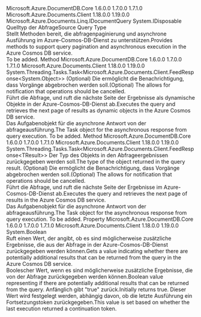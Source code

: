 <Type Name="IDocumentQuery&lt;T&gt;" FullName="Microsoft.Azure.Documents.Linq.IDocumentQuery&lt;T&gt;">
  <TypeSignature Language="C#" Value="public interface IDocumentQuery&lt;T&gt; : IDisposable, Microsoft.Azure.Documents.Linq.IDocumentQuery" />
  <TypeSignature Language="ILAsm" Value=".class public interface auto ansi abstract IDocumentQuery`1&lt;T&gt; implements class Microsoft.Azure.Documents.Linq.IDocumentQuery, class System.IDisposable" />
  <TypeSignature Language="DocId" Value="T:Microsoft.Azure.Documents.Linq.IDocumentQuery`1" />
  <TypeSignature Language="VB.NET" Value="Public Interface IDocumentQuery(Of T)&#xA;Implements IDisposable, IDocumentQuery" />
  <TypeSignature Language="F#" Value="type IDocumentQuery&lt;'T&gt; = interface&#xA;    interface IDocumentQuery&#xA;    interface IDisposable" />
  <AssemblyInfo>
    <AssemblyName>Microsoft.Azure.DocumentDB.Core</AssemblyName>
    <AssemblyVersion>1.6.0.0</AssemblyVersion>
    <AssemblyVersion>1.7.0.0</AssemblyVersion>
    <AssemblyVersion>1.7.1.0</AssemblyVersion>
  </AssemblyInfo>
  <AssemblyInfo>
    <AssemblyName>Microsoft.Azure.Documents.Client</AssemblyName>
    <AssemblyVersion>1.18.0.0</AssemblyVersion>
    <AssemblyVersion>1.19.0.0</AssemblyVersion>
  </AssemblyInfo>
  <TypeParameters>
    <TypeParameter Name="T" />
  </TypeParameters>
  <Interfaces>
    <Interface>
      <InterfaceName>Microsoft.Azure.Documents.Linq.IDocumentQuery</InterfaceName>
    </Interface>
    <Interface>
      <InterfaceName>System.IDisposable</InterfaceName>
    </Interface>
  </Interfaces>
  <Docs>
    <typeparam name="T"><span data-ttu-id="8931a-101">Quelltyp der Abfrage</span><span class="sxs-lookup"><span data-stu-id="8931a-101">Source Query Type</span></span></typeparam>
    <summary>
            <span data-ttu-id="8931a-102">Stellt Methoden bereit, die abfragenpaginierung und asynchrone Ausführung im Azure-Cosmos-DB-Dienst zu unterstützen.</span><span class="sxs-lookup"><span data-stu-id="8931a-102">Provides methods to support query pagination and asynchronous execution in the Azure Cosmos DB service.</span></span>
            </summary>
    <remarks>To be added.</remarks>
  </Docs>
  <Members>
    <Member MemberName="ExecuteNextAsync">
      <MemberSignature Language="C#" Value="public System.Threading.Tasks.Task&lt;Microsoft.Azure.Documents.Client.FeedResponse&lt;dynamic&gt;&gt; ExecuteNextAsync (System.Threading.CancellationToken token = null);" />
      <MemberSignature Language="ILAsm" Value=".method public hidebysig newslot virtual instance class System.Threading.Tasks.Task`1&lt;class Microsoft.Azure.Documents.Client.FeedResponse`1&lt;object&gt;&gt; ExecuteNextAsync(valuetype System.Threading.CancellationToken token) cil managed" />
      <MemberSignature Language="DocId" Value="M:Microsoft.Azure.Documents.Linq.IDocumentQuery`1.ExecuteNextAsync(System.Threading.CancellationToken)" />
      <MemberSignature Language="VB.NET" Value="Public Function ExecuteNextAsync (Optional token As CancellationToken = null) As Task(Of FeedResponse(Of Object))" />
      <MemberSignature Language="F#" Value="abstract member ExecuteNextAsync : System.Threading.CancellationToken -&gt; System.Threading.Tasks.Task&lt;Microsoft.Azure.Documents.Client.FeedResponse&lt;obj&gt;&gt;" Usage="iDocumentQuery.ExecuteNextAsync token" />
      <MemberType>Method</MemberType>
      <AssemblyInfo>
        <AssemblyName>Microsoft.Azure.DocumentDB.Core</AssemblyName>
        <AssemblyVersion>1.6.0.0</AssemblyVersion>
        <AssemblyVersion>1.7.0.0</AssemblyVersion>
        <AssemblyVersion>1.7.1.0</AssemblyVersion>
      </AssemblyInfo>
      <AssemblyInfo>
        <AssemblyName>Microsoft.Azure.Documents.Client</AssemblyName>
        <AssemblyVersion>1.18.0.0</AssemblyVersion>
        <AssemblyVersion>1.19.0.0</AssemblyVersion>
      </AssemblyInfo>
      <ReturnValue>
        <ReturnType>System.Threading.Tasks.Task&lt;Microsoft.Azure.Documents.Client.FeedResponse&lt;System.Object&gt;&gt;</ReturnType>
      </ReturnValue>
      <Parameters>
        <Parameter Name="token" Type="System.Threading.CancellationToken" />
      </Parameters>
      <Docs>
        <param name="token"><span data-ttu-id="8931a-103">(Optional) Die <see cref="T:System.Threading.CancellationToken" /> ermöglicht die Benachrichtigung, dass Vorgänge abgebrochen werden soll.</span><span class="sxs-lookup"><span data-stu-id="8931a-103">(Optional) The <see cref="T:System.Threading.CancellationToken" /> allows for notification that operations should be cancelled.</span></span></param>
        <summary>
            <span data-ttu-id="8931a-104">Führt die Abfrage, und ruft die nächste Seite der Ergebnisse als dynamische Objekte in der Azure-Cosmos-DB-Dienst ab.</span><span class="sxs-lookup"><span data-stu-id="8931a-104">Executes the query and retrieves the next page of results as dynamic objects in the Azure Cosmos DB service.</span></span>
            </summary>
        <returns><span data-ttu-id="8931a-105">Das Aufgabenobjekt für die asynchrone Antwort von der abfrageausführung.</span><span class="sxs-lookup"><span data-stu-id="8931a-105">The Task object for the asynchronous response from query execution.</span></span></returns>
        <remarks>To be added.</remarks>
      </Docs>
    </Member>
    <Member MemberName="ExecuteNextAsync&lt;TResult&gt;">
      <MemberSignature Language="C#" Value="public System.Threading.Tasks.Task&lt;Microsoft.Azure.Documents.Client.FeedResponse&lt;TResult&gt;&gt; ExecuteNextAsync&lt;TResult&gt; (System.Threading.CancellationToken token = null);" />
      <MemberSignature Language="ILAsm" Value=".method public hidebysig newslot virtual instance class System.Threading.Tasks.Task`1&lt;class Microsoft.Azure.Documents.Client.FeedResponse`1&lt;!!TResult&gt;&gt; ExecuteNextAsync&lt;TResult&gt;(valuetype System.Threading.CancellationToken token) cil managed" />
      <MemberSignature Language="DocId" Value="M:Microsoft.Azure.Documents.Linq.IDocumentQuery`1.ExecuteNextAsync``1(System.Threading.CancellationToken)" />
      <MemberSignature Language="VB.NET" Value="Public Function ExecuteNextAsync(Of TResult) (Optional token As CancellationToken = null) As Task(Of FeedResponse(Of TResult))" />
      <MemberSignature Language="F#" Value="abstract member ExecuteNextAsync : System.Threading.CancellationToken -&gt; System.Threading.Tasks.Task&lt;Microsoft.Azure.Documents.Client.FeedResponse&lt;'Result&gt;&gt;" Usage="iDocumentQuery.ExecuteNextAsync token" />
      <MemberType>Method</MemberType>
      <AssemblyInfo>
        <AssemblyName>Microsoft.Azure.DocumentDB.Core</AssemblyName>
        <AssemblyVersion>1.6.0.0</AssemblyVersion>
        <AssemblyVersion>1.7.0.0</AssemblyVersion>
        <AssemblyVersion>1.7.1.0</AssemblyVersion>
      </AssemblyInfo>
      <AssemblyInfo>
        <AssemblyName>Microsoft.Azure.Documents.Client</AssemblyName>
        <AssemblyVersion>1.18.0.0</AssemblyVersion>
        <AssemblyVersion>1.19.0.0</AssemblyVersion>
      </AssemblyInfo>
      <ReturnValue>
        <ReturnType>System.Threading.Tasks.Task&lt;Microsoft.Azure.Documents.Client.FeedResponse&lt;TResult&gt;&gt;</ReturnType>
      </ReturnValue>
      <TypeParameters>
        <TypeParameter Name="TResult" />
      </TypeParameters>
      <Parameters>
        <Parameter Name="token" Type="System.Threading.CancellationToken" />
      </Parameters>
      <Docs>
        <typeparam name="TResult"><span data-ttu-id="8931a-106">Der Typ des Objekts in den Abfrageergebnissen zurückgegeben werden soll.</span><span class="sxs-lookup"><span data-stu-id="8931a-106">The type of the object returned in the query result.</span></span></typeparam>
        <param name="token"><span data-ttu-id="8931a-107">(Optional) Die <see cref="T:System.Threading.CancellationToken" /> ermöglicht die Benachrichtigung, dass Vorgänge abgebrochen werden soll.</span><span class="sxs-lookup"><span data-stu-id="8931a-107">(Optional) The <see cref="T:System.Threading.CancellationToken" /> allows for notification that operations should be cancelled.</span></span></param>
        <summary>
            <span data-ttu-id="8931a-108">Führt die Abfrage, und ruft die nächste Seite der Ergebnisse im Azure-Cosmos-DB-Dienst ab.</span><span class="sxs-lookup"><span data-stu-id="8931a-108">Executes the query and retrieves the next page of results in the Azure Cosmos DB service.</span></span>
            </summary>
        <returns><span data-ttu-id="8931a-109">Das Aufgabenobjekt für die asynchrone Antwort von der abfrageausführung.</span><span class="sxs-lookup"><span data-stu-id="8931a-109">The Task object for the asynchronous response from query execution.</span></span></returns>
        <remarks>To be added.</remarks>
      </Docs>
    </Member>
    <Member MemberName="HasMoreResults">
      <MemberSignature Language="C#" Value="public bool HasMoreResults { get; }" />
      <MemberSignature Language="ILAsm" Value=".property instance bool HasMoreResults" />
      <MemberSignature Language="DocId" Value="P:Microsoft.Azure.Documents.Linq.IDocumentQuery`1.HasMoreResults" />
      <MemberSignature Language="VB.NET" Value="Public ReadOnly Property HasMoreResults As Boolean" />
      <MemberSignature Language="F#" Value="member this.HasMoreResults : bool" Usage="Microsoft.Azure.Documents.Linq.IDocumentQuery&lt;'T&gt;.HasMoreResults" />
      <MemberType>Property</MemberType>
      <AssemblyInfo>
        <AssemblyName>Microsoft.Azure.DocumentDB.Core</AssemblyName>
        <AssemblyVersion>1.6.0.0</AssemblyVersion>
        <AssemblyVersion>1.7.0.0</AssemblyVersion>
        <AssemblyVersion>1.7.1.0</AssemblyVersion>
      </AssemblyInfo>
      <AssemblyInfo>
        <AssemblyName>Microsoft.Azure.Documents.Client</AssemblyName>
        <AssemblyVersion>1.18.0.0</AssemblyVersion>
        <AssemblyVersion>1.19.0.0</AssemblyVersion>
      </AssemblyInfo>
      <ReturnValue>
        <ReturnType>System.Boolean</ReturnType>
      </ReturnValue>
      <Docs>
        <summary>
            <span data-ttu-id="8931a-110">Ruft einen Wert, der angibt, ob es sind möglicherweise zusätzliche Ergebnisse, die aus der Abfrage in der Azure-Cosmos-DB-Dienst zurückgegeben werden können.</span><span class="sxs-lookup"><span data-stu-id="8931a-110">Gets a value indicating whether there are potentially additional results that can be returned from the query in the Azure Cosmos DB service.</span></span>
            </summary>
        <value><span data-ttu-id="8931a-111">Boolescher Wert, wenn es sind möglicherweise zusätzliche Ergebnisse, die von der Abfrage zurückgegeben werden können.</span><span class="sxs-lookup"><span data-stu-id="8931a-111">Boolean value representing if there are potentially additional results that can be returned from the query.</span></span></value>
        <remarks><span data-ttu-id="8931a-112">Anfänglich gibt "true" zurück.</span><span class="sxs-lookup"><span data-stu-id="8931a-112">Initially returns true.</span></span> <span data-ttu-id="8931a-113">Dieser Wert wird festgelegt werden, abhängig davon, ob die letzte Ausführung ein Fortsetzungstoken zurückgegeben.</span><span class="sxs-lookup"><span data-stu-id="8931a-113">This value is set based on whether the last execution returned a continuation token.</span></span></remarks>
      </Docs>
    </Member>
  </Members>
</Type>